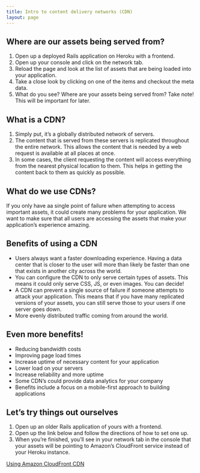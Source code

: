 ```yaml
---
title: Intro to content delivery networks (CDN)
layout: page
---
```


## Where are our assets being served from?
1. Open up a deployed Rails application on Heroku with a frontend.
2. Open up your console and click on the network tab. 
3. Reload the page and look at the list of assets that are being loaded into your application. 
4. Take a close look by clicking on one of the items and checkout the meta data. 
5. What do you see? Where are your assets being served from? Take note! This will be important for later.  


## What is a CDN?
1. Simply put, it’s a globally distributed network of servers.
2. The content that is served from these servers is replicated throughout the entire network. This allows the content that is needed by a web request is available at all places at once. 
3. In some cases, the client requesting the content  will access everything from the nearest physical location to them. This helps in getting the content back to them as quickly as possible. 

## What do we use CDNs?
If you only have aa single point of failure when attempting to access important assets, it could create many problems for your application. We want to make sure that all users are accessing the assets that make your application’s experience amazing. 

## Benefits of using a CDN
* Users always want a faster downloading experience. Having a data center that is closer to the user will more than likely be faster than one that exists in another city across the world. 
* You can configure the CDN to only serve certain types of assets. This means it could only serve CSS, JS, or even images. You can decide! 
* A CDN can prevent a single source of failure if someone attempts to attack your application. This means that if you have many replicated versions of your assets, you can still serve those to your users if one server goes down. 
* More evenly distributed traffic coming from around the world.

## Even more benefits!
* Reducing bandwidth costs
* Improving page load times
* Increase uptime of necessary content for your application
* Lower load on your servers
* Increase reliability and more uptime
* Some CDN’s could provide data analytics for your company
* Benefits include a focus on a mobile-first approach to building applications

## Let’s try things out ourselves
1. Open up an older Rails application of yours with a frontend. 
2. Open up the link below and follow the directions of how to set one up. 
3. When you’re finished, you’ll see in your network tab in the console that your assets will be pointing to Amazon’s CloudFront service instead of your Heroku instance. 

[Using Amazon CloudFront CDN](https://devcenter.heroku.com/articles/using-amazon-cloudfront-cdn)
